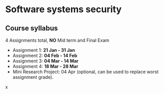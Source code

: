 # Software systems security  
## Course syllabus
4 Assignments total, **NO** Mid term and Final Exam
- Assignment 1: **21 Jan - 31 Jan**
- Assignment 2: **04 Feb - 14 Feb**
- Assignment 3: **04 Mar - 14 Mar**
- Assignment 4: **18 Mar - 28 Mar**
- Mini Research Project: 04 Apr (optional, can be used to replace worst assignment grade).


x